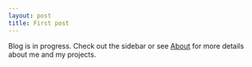 ```yaml
---
layout: post
title: First post
---
```


Blog is in progress. Check out the sidebar or see [About]({{site.url}}) for more details about me and my projects.
